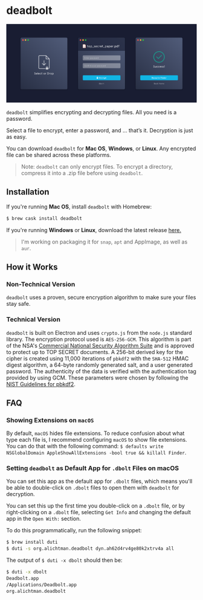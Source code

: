 # deadbolt

<img src="img/deadbolt-header.png" />

`deadbolt` simplifies encrypting and decrypting files. All you need is a password. 

Select a file to encrypt, enter a password, and … that’s it. Decryption is just as easy.

You can download `deadbolt` for **Mac OS**, **Windows**, or **Linux**. Any encrypted file can be shared across these platforms.

> Note: `deadbolt` can only encrypt files. To encrypt a directory, compress it into a .zip file before using `deadbolt`.

## Installation

If you're running **Mac OS**, install `deadbolt` with Homebrew:

```bash
$ brew cask install deadbolt
```

If you're running **Windows** or **Linux**, download the latest release [here.](https://github.com/alichtman/deadbolt/releases)

> I'm working on packaging it for `snap`, `apt` and AppImage, as well as `aur`. 

## How it Works

### Non-Technical Version

`deadbolt` uses a proven, secure encryption algorithm to make sure your files stay safe.

### Technical Version

`deadbolt` is built on Electron and uses `crypto.js` from the `node.js` standard library. The encryption protocol used is `AES-256-GCM`. This algorithm is part of the NSA's [Commercial National Security Algorithm Suite](https://apps.nsa.gov/iaarchive/programs/iad-initiatives/cnsa-suite.cfm) and is approved to protect up to TOP SECRET documents. A 256-bit derived key for the cipher is created using 11,000 iterations of `pbkdf2` with the `SHA-512` HMAC digest algorithm, a 64-byte randomly generated salt, and a user generated password. The authenticity of the data is verified with the authentication tag provided by using GCM. These parameters were chosen by following the [NIST Guidelines for pbkdf2](https://nvlpubs.nist.gov/nistpubs/Legacy/SP/nistspecialpublication800-132.pdf).

## FAQ

### Showing Extensions on `macOS`

By default, `macOS` hides file extensions. To reduce confusion about what type each file is, I recommend configuring `macOS` to show file extensions. You can do that with the following command: `$ defaults write NSGlobalDomain AppleShowAllExtensions -bool true && killall Finder`.

### Setting `deadbolt` as Default App for `.dbolt` Files on macOS

You can set this app as the default app for `.dbolt` files, which means you'll be able to double-click on `.dbolt` files to open them with `deadbolt` for decryption.

You can set this up the first time you double-click on a `.dbolt` file, or by right-clicking on a `.dbolt` file, selecting `Get Info` and changing the default app in the `Open With:` section.

To do this programmatically, run the following snippet:

```bash
$ brew install duti
$ duti -s org.alichtman.deadbolt dyn.ah62d4rv4ge80k2xtrv4a all
```

The output of `$ duti -x dbolt` should then be:

```bash
$ duti -x dbolt
Deadbolt.app
/Applications/Deadbolt.app
org.alichtman.deadbolt
```
